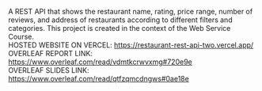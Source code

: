 A REST API that shows the restaurant name, rating, price range, number of reviews, and address of restaurants according to different filters and categories. This project is created in the context of the Web Service Course.  <br>
HOSTED WEBSITE ON VERCEL: https://restaurant-rest-api-two.vercel.app/  <br>
OVERLEAF REPORT LINK: https://www.overleaf.com/read/vdmtkcrwvxmg#720e9e  <br>
OVERLEAF SLIDES LINK: https://www.overleaf.com/read/qtfzqmcdngws#0ae18e  <br>
